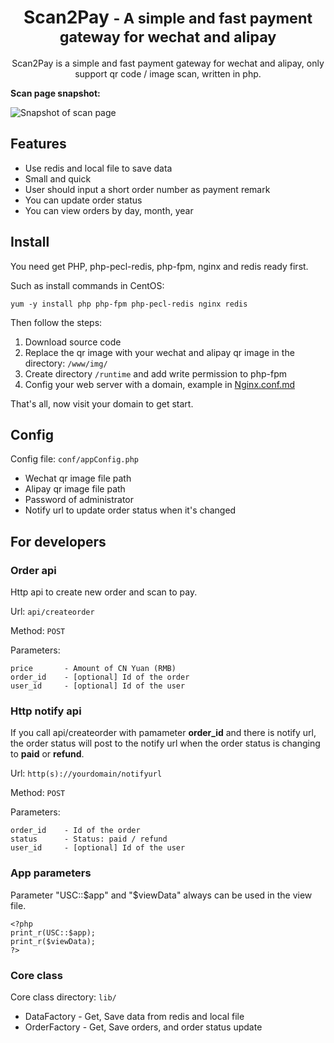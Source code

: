 <h1 align="center">Scan2Pay <small>- A simple and fast payment gateway for wechat and alipay</small></h1>

<p align="center">
Scan2Pay is a simple and fast payment gateway for wechat and alipay, only support qr code / image scan, written in php.
</p>

**Scan page snapshot:**

![Snapshot of scan page](https://github.com/usc202065/scan2pay/raw/master/snapshot/scan.png)


## Features

* Use redis and local file to save data
* Small and quick
* User should input a short order number as payment remark
* You can update order status
* You can view orders by day, month, year


## Install

You need get PHP, php-pecl-redis, php-fpm, nginx and redis ready first.

Such as install commands in CentOS:
```
yum -y install php php-fpm php-pecl-redis nginx redis
```

Then follow the steps:

1. Download source code
2. Replace the qr image with your wechat and alipay qr image in the directory: `/www/img/`
3. Create directory `/runtime` and add write permission to php-fpm
4. Config your web server with a domain, example in [Nginx.conf.md](./Nginx.conf.md)

That's all, now visit your domain to get start.


## Config

Config file:
`conf/appConfig.php`

* Wechat qr image file path
* Alipay qr image file path
* Password of administrator
* Notify url to update order status when it's changed


## For developers

### Order api

Http api to create new order and scan to pay.

Url:
`api/createorder`

Method:
`POST`

Parameters:
```
price       - Amount of CN Yuan (RMB)
order_id    - [optional] Id of the order
user_id     - [optional] Id of the user
```

### Http notify api

If you call api/createorder with pamameter **order_id** and there is notify url,
the order status will post to the notify url when the order status is changing to **paid** or **refund**.

Url:
`http(s)://yourdomain/notifyurl`

Method:
`POST`

Parameters:
```
order_id    - Id of the order
status      - Status: paid / refund
user_id     - [optional] Id of the user
```


### App parameters

Parameter "USC::$app" and "$viewData" always can be used in the view file.

```
<?php
print_r(USC::$app);
print_r($viewData);
?>
```


### Core class

Core class directory:
`lib/`

* DataFactory - Get, Save data from redis and local file
* OrderFactory - Get, Save orders, and order status update


